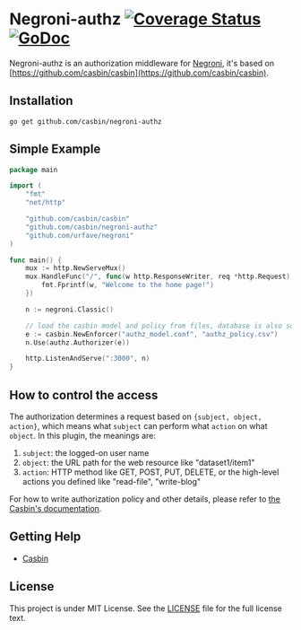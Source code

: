 Negroni-authz [![Coverage Status](https://coveralls.io/repos/github/casbin/negroni-authz/badge.svg?branch=master)](https://coveralls.io/github/casbin/negroni-authz?branch=master) [![GoDoc](https://godoc.org/github.com/casbin/negroni-authz?status.svg)](https://godoc.org/github.com/casbin/negroni-authz)
======

Negroni-authz is an authorization middleware for [Negroni](https://github.com/urfave/negroni), it's based on [https://github.com/casbin/casbin](https://github.com/casbin/casbin).

## Installation

    go get github.com/casbin/negroni-authz

## Simple Example

```go
package main

import (
    "fmt"
    "net/http"

    "github.com/casbin/casbin"
    "github.com/casbin/negroni-authz"
    "github.com/urfave/negroni"
)

func main() {
    mux := http.NewServeMux()
    mux.HandleFunc("/", func(w http.ResponseWriter, req *http.Request) {
        fmt.Fprintf(w, "Welcome to the home page!")
    })

    n := negroni.Classic()

    // load the casbin model and policy from files, database is also supported.
    e := casbin.NewEnforcer("authz_model.conf", "authz_policy.csv")
    n.Use(authz.Authorizer(e))

    http.ListenAndServe(":3000", n)
}
```

## How to control the access

The authorization determines a request based on ``{subject, object, action}``, which means what ``subject`` can perform what ``action`` on what ``object``. In this plugin, the meanings are:

1. ``subject``: the logged-on user name
2. ``object``: the URL path for the web resource like "dataset1/item1"
3. ``action``: HTTP method like GET, POST, PUT, DELETE, or the high-level actions you defined like "read-file", "write-blog"

For how to write authorization policy and other details, please refer to [the Casbin's documentation](https://github.com/casbin/casbin).

## Getting Help

- [Casbin](https://github.com/casbin/casbin)

## License

This project is under MIT License. See the [LICENSE](LICENSE) file for the full license text.
